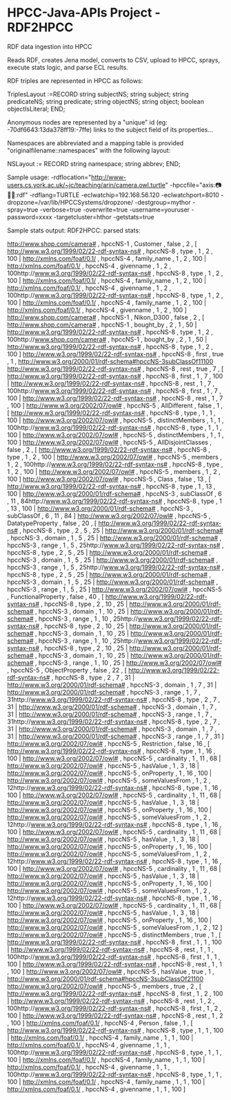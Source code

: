 HPCC-Java-APIs Project - RDF2HPCC
=======================

RDF data ingestion into HPCC

Reads RDF, creates Jena model, converts to CSV, upload  to HPCC, sprays, execute stats logic, and parse ECL results.

RDF triples are represented in HPCC as follows:

TriplesLayout :=RECORD
                string subjectNS;
                string subject;
                string predicateNS;
                string predicate;
                string objectNS;
                string object;
                boolean objectIsLiteral;
END;

Anonymous nodes are represented by a "unique" id (eg: -70df6643:13da378ff19:-7ffe) links to the subject field of its properties...

Namespaces are abbreviated and a mapping table is provided  "originalfilename::namespaces" with the following layout:

NSLayout := RECORD
                string namespace;
                string abbrev;
END;
 
Sample usage:
-rdflocation="http://www-users.cs.york.ac.uk/~jc/teaching/arin/camera.owl.turtle" 
-hpccfile="axis::camera::owl::turtle::rdf"
-rdflang=TURTLE
-eclwatchip=192.168.56.120
-eclwatchport=8010
-dropzone=/var/lib/HPCCSystems/dropzone/
-destgroup=mythor
-spray=true
-verbose=true
-overwrite=true
-username=youruser
-password=xxxx
-targetcluster=hthor
-getstats=true

Sample stats output:
RDF2HPCC: parsed stats: 

http://www.shop.com/camera# , hpccNS-1 , Customer , false , 2 , [ http://www.w3.org/1999/02/22-rdf-syntax-ns# , hpccNS-8 , type , 1 , 2 , 100 | http://xmlns.com/foaf/0.1/ , hpccNS-4 , family_name , 1 , 2 , 100 | http://xmlns.com/foaf/0.1/ , hpccNS-4 , givenname , 1 , 2 , 100http://www.w3.org/1999/02/22-rdf-syntax-ns# , hpccNS-8 , type , 1 , 2 , 100 | http://xmlns.com/foaf/0.1/ , hpccNS-4 , family_name , 1 , 2 , 100 | http://xmlns.com/foaf/0.1/ , hpccNS-4 , givenname , 1 , 2 , 100http://www.w3.org/1999/02/22-rdf-syntax-ns# , hpccNS-8 , type , 1 , 2 , 100 | http://xmlns.com/foaf/0.1/ , hpccNS-4 , family_name , 1 , 2 , 100 | http://xmlns.com/foaf/0.1/ , hpccNS-4 , givenname , 1 , 2 , 100 ]
http://www.shop.com/camera# , hpccNS-1 , Nikon_D300 , false , 2 , [ http://www.shop.com/camera# , hpccNS-1 , bought_by , 2 , 1 , 50 | http://www.w3.org/1999/02/22-rdf-syntax-ns# , hpccNS-8 , type , 1 , 2 , 100http://www.shop.com/camera# , hpccNS-1 , bought_by , 2 , 1 , 50 | http://www.w3.org/1999/02/22-rdf-syntax-ns# , hpccNS-8 , type , 1 , 2 , 100 ]
http://www.w3.org/1999/02/22-rdf-syntax-ns# , hpccNS-8 , first , true , 1 , http://www.w3.org/2000/01/rdf-schema#hpccNS-3subClassOf11100
http://www.w3.org/1999/02/22-rdf-syntax-ns# , hpccNS-8 , rest , true , 7 , [ http://www.w3.org/1999/02/22-rdf-syntax-ns# , hpccNS-8 , first , 1 , 7 , 100 | http://www.w3.org/1999/02/22-rdf-syntax-ns# , hpccNS-8 , rest , 1 , 7 , 100http://www.w3.org/1999/02/22-rdf-syntax-ns# , hpccNS-8 , first , 1 , 7 , 100 | http://www.w3.org/1999/02/22-rdf-syntax-ns# , hpccNS-8 , rest , 1 , 7 , 100 ]
http://www.w3.org/2002/07/owl# , hpccNS-5 , AllDifferent , false , 1 , [ http://www.w3.org/1999/02/22-rdf-syntax-ns# , hpccNS-8 , type , 1 , 1 , 100 | http://www.w3.org/2002/07/owl# , hpccNS-5 , distinctMembers , 1 , 1 , 100http://www.w3.org/1999/02/22-rdf-syntax-ns# , hpccNS-8 , type , 1 , 1 , 100 | http://www.w3.org/2002/07/owl# , hpccNS-5 , distinctMembers , 1 , 1 , 100 ]
http://www.w3.org/2002/07/owl# , hpccNS-5 , AllDisjointClasses , false , 2 , [ http://www.w3.org/1999/02/22-rdf-syntax-ns# , hpccNS-8 , type , 1 , 2 , 100 | http://www.w3.org/2002/07/owl# , hpccNS-5 , members , 1 , 2 , 100http://www.w3.org/1999/02/22-rdf-syntax-ns# , hpccNS-8 , type , 1 , 2 , 100 | http://www.w3.org/2002/07/owl# , hpccNS-5 , members , 1 , 2 , 100 ]
http://www.w3.org/2002/07/owl# , hpccNS-5 , Class , false , 13 , [ http://www.w3.org/1999/02/22-rdf-syntax-ns# , hpccNS-8 , type , 1 , 13 , 100 | http://www.w3.org/2000/01/rdf-schema# , hpccNS-3 , subClassOf , 6 , 11 , 84http://www.w3.org/1999/02/22-rdf-syntax-ns# , hpccNS-8 , type , 1 , 13 , 100 | http://www.w3.org/2000/01/rdf-schema# , hpccNS-3 , subClassOf , 6 , 11 , 84 ]
http://www.w3.org/2002/07/owl# , hpccNS-5 , DatatypeProperty , false , 20 , [ http://www.w3.org/1999/02/22-rdf-syntax-ns# , hpccNS-8 , type , 2 , 5 , 25 | http://www.w3.org/2000/01/rdf-schema# , hpccNS-3 , domain , 1 , 5 , 25 | http://www.w3.org/2000/01/rdf-schema# , hpccNS-3 , range , 1 , 5 , 25http://www.w3.org/1999/02/22-rdf-syntax-ns# , hpccNS-8 , type , 2 , 5 , 25 | http://www.w3.org/2000/01/rdf-schema# , hpccNS-3 , domain , 1 , 5 , 25 | http://www.w3.org/2000/01/rdf-schema# , hpccNS-3 , range , 1 , 5 , 25http://www.w3.org/1999/02/22-rdf-syntax-ns# , hpccNS-8 , type , 2 , 5 , 25 | http://www.w3.org/2000/01/rdf-schema# , hpccNS-3 , domain , 1 , 5 , 25 | http://www.w3.org/2000/01/rdf-schema# , hpccNS-3 , range , 1 , 5 , 25 ]
http://www.w3.org/2002/07/owl# , hpccNS-5 , FunctionalProperty , false , 40 , [ http://www.w3.org/1999/02/22-rdf-syntax-ns# , hpccNS-8 , type , 2 , 10 , 25 | http://www.w3.org/2000/01/rdf-schema# , hpccNS-3 , domain , 1 , 10 , 25 | http://www.w3.org/2000/01/rdf-schema# , hpccNS-3 , range , 1 , 10 , 25http://www.w3.org/1999/02/22-rdf-syntax-ns# , hpccNS-8 , type , 2 , 10 , 25 | http://www.w3.org/2000/01/rdf-schema# , hpccNS-3 , domain , 1 , 10 , 25 | http://www.w3.org/2000/01/rdf-schema# , hpccNS-3 , range , 1 , 10 , 25http://www.w3.org/1999/02/22-rdf-syntax-ns# , hpccNS-8 , type , 2 , 10 , 25 | http://www.w3.org/2000/01/rdf-schema# , hpccNS-3 , domain , 1 , 10 , 25 | http://www.w3.org/2000/01/rdf-schema# , hpccNS-3 , range , 1 , 10 , 25 ]
http://www.w3.org/2002/07/owl# , hpccNS-5 , ObjectProperty , false , 22 , [ http://www.w3.org/1999/02/22-rdf-syntax-ns# , hpccNS-8 , type , 2 , 7 , 31 | http://www.w3.org/2000/01/rdf-schema# , hpccNS-3 , domain , 1 , 7 , 31 | http://www.w3.org/2000/01/rdf-schema# , hpccNS-3 , range , 1 , 7 , 31http://www.w3.org/1999/02/22-rdf-syntax-ns# , hpccNS-8 , type , 2 , 7 , 31 | http://www.w3.org/2000/01/rdf-schema# , hpccNS-3 , domain , 1 , 7 , 31 | http://www.w3.org/2000/01/rdf-schema# , hpccNS-3 , range , 1 , 7 , 31http://www.w3.org/1999/02/22-rdf-syntax-ns# , hpccNS-8 , type , 2 , 7 , 31 | http://www.w3.org/2000/01/rdf-schema# , hpccNS-3 , domain , 1 , 7 , 31 | http://www.w3.org/2000/01/rdf-schema# , hpccNS-3 , range , 1 , 7 , 31 ]
http://www.w3.org/2002/07/owl# , hpccNS-5 , Restriction , false , 16 , [ http://www.w3.org/1999/02/22-rdf-syntax-ns# , hpccNS-8 , type , 1 , 16 , 100 | http://www.w3.org/2002/07/owl# , hpccNS-5 , cardinality , 1 , 11 , 68 | http://www.w3.org/2002/07/owl# , hpccNS-5 , hasValue , 1 , 3 , 18 | http://www.w3.org/2002/07/owl# , hpccNS-5 , onProperty , 1 , 16 , 100 | http://www.w3.org/2002/07/owl# , hpccNS-5 , someValuesFrom , 1 , 2 , 12http://www.w3.org/1999/02/22-rdf-syntax-ns# , hpccNS-8 , type , 1 , 16 , 100 | http://www.w3.org/2002/07/owl# , hpccNS-5 , cardinality , 1 , 11 , 68 | http://www.w3.org/2002/07/owl# , hpccNS-5 , hasValue , 1 , 3 , 18 | http://www.w3.org/2002/07/owl# , hpccNS-5 , onProperty , 1 , 16 , 100 | http://www.w3.org/2002/07/owl# , hpccNS-5 , someValuesFrom , 1 , 2 , 12http://www.w3.org/1999/02/22-rdf-syntax-ns# , hpccNS-8 , type , 1 , 16 , 100 | http://www.w3.org/2002/07/owl# , hpccNS-5 , cardinality , 1 , 11 , 68 | http://www.w3.org/2002/07/owl# , hpccNS-5 , hasValue , 1 , 3 , 18 | http://www.w3.org/2002/07/owl# , hpccNS-5 , onProperty , 1 , 16 , 100 | http://www.w3.org/2002/07/owl# , hpccNS-5 , someValuesFrom , 1 , 2 , 12http://www.w3.org/1999/02/22-rdf-syntax-ns# , hpccNS-8 , type , 1 , 16 , 100 | http://www.w3.org/2002/07/owl# , hpccNS-5 , cardinality , 1 , 11 , 68 | http://www.w3.org/2002/07/owl# , hpccNS-5 , hasValue , 1 , 3 , 18 | http://www.w3.org/2002/07/owl# , hpccNS-5 , onProperty , 1 , 16 , 100 | http://www.w3.org/2002/07/owl# , hpccNS-5 , someValuesFrom , 1 , 2 , 12http://www.w3.org/1999/02/22-rdf-syntax-ns# , hpccNS-8 , type , 1 , 16 , 100 | http://www.w3.org/2002/07/owl# , hpccNS-5 , cardinality , 1 , 11 , 68 | http://www.w3.org/2002/07/owl# , hpccNS-5 , hasValue , 1 , 3 , 18 | http://www.w3.org/2002/07/owl# , hpccNS-5 , onProperty , 1 , 16 , 100 | http://www.w3.org/2002/07/owl# , hpccNS-5 , someValuesFrom , 1 , 2 , 12 ]
http://www.w3.org/2002/07/owl# , hpccNS-5 , distinctMembers , true , 1 , [ http://www.w3.org/1999/02/22-rdf-syntax-ns# , hpccNS-8 , first , 1 , 1 , 100 | http://www.w3.org/1999/02/22-rdf-syntax-ns# , hpccNS-8 , rest , 1 , 1 , 100http://www.w3.org/1999/02/22-rdf-syntax-ns# , hpccNS-8 , first , 1 , 1 , 100 | http://www.w3.org/1999/02/22-rdf-syntax-ns# , hpccNS-8 , rest , 1 , 1 , 100 ]
http://www.w3.org/2002/07/owl# , hpccNS-5 , hasValue , true , 1 , http://www.w3.org/2000/01/rdf-schema#hpccNS-3subClassOf21100
http://www.w3.org/2002/07/owl# , hpccNS-5 , members , true , 2 , [ http://www.w3.org/1999/02/22-rdf-syntax-ns# , hpccNS-8 , first , 1 , 2 , 100 | http://www.w3.org/1999/02/22-rdf-syntax-ns# , hpccNS-8 , rest , 1 , 2 , 100http://www.w3.org/1999/02/22-rdf-syntax-ns# , hpccNS-8 , first , 1 , 2 , 100 | http://www.w3.org/1999/02/22-rdf-syntax-ns# , hpccNS-8 , rest , 1 , 2 , 100 ]
http://xmlns.com/foaf/0.1/ , hpccNS-4 , Person , false , 1 , [ http://www.w3.org/1999/02/22-rdf-syntax-ns# , hpccNS-8 , type , 1 , 1 , 100 | http://xmlns.com/foaf/0.1/ , hpccNS-4 , family_name , 1 , 1 , 100 | http://xmlns.com/foaf/0.1/ , hpccNS-4 , givenname , 1 , 1 , 100http://www.w3.org/1999/02/22-rdf-syntax-ns# , hpccNS-8 , type , 1 , 1 , 100 | http://xmlns.com/foaf/0.1/ , hpccNS-4 , family_name , 1 , 1 , 100 | http://xmlns.com/foaf/0.1/ , hpccNS-4 , givenname , 1 , 1 , 100http://www.w3.org/1999/02/22-rdf-syntax-ns# , hpccNS-8 , type , 1 , 1 , 100 | http://xmlns.com/foaf/0.1/ , hpccNS-4 , family_name , 1 , 1 , 100 | http://xmlns.com/foaf/0.1/ , hpccNS-4 , givenname , 1 , 1 , 100 ]
